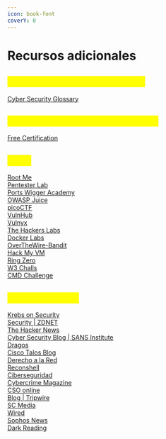 ```yaml
---
icon: book-font
coverY: 0
---
```


# Recursos adicionales

## <mark style="color:yellow;">DIccionario de Ciberseguridad</mark>

[Cyber Security Glossary](https://heimdalsecurity.com/glossary?utm_source=Cyber+Security+for+Beginners+Course\&utm_campaign=d2ac13b6f0-Lesson_4\&utm_medium=email\&utm_term=0_92bee2093e-d2ac13b6f0-198347309\&goal=0_92bee2093e-d2ac13b6f0-198347309#A)

## <mark style="color:yellow;">LIsta de Certificaciones Gratuitas</mark>

[Free Certification](https://github.com/cloudcommunity/Free-Certifications)

## <mark style="color:yellow;">CTFs</mark>

[Root Me](https://www.root-me.org/?lang=es)\
[Pentester Lab](https://pentesterlab.com/exercises)\
[Ports Wigger Academy](https://portswigger.net/web-security)\
[OWASP Juice ](https://owasp.org/www-project-juice-shop/)\
[picoCTF](https://www.picoctf.org/)\
[VulnHub](https://www.vulnhub.com/)\
[Vulnyx](https://vulnyx.com/)\
[The Hackers Labs](https://thehackerslabs.com/)\
[Docker Labs](https://dockerlabs.es/)\
[OverTheWire-Bandit](https://overthewire.org/wargames/)\
[Hack My VM](https://hackmyvm.eu/)\
[Ring Zero](https://ringzer0ctf.com/)\
[W3 Challs](https://w3challs.com/)\
[CMD Challenge](https://cmdchallenge.com/)

## <mark style="color:yellow;">Noticas InfoSec</mark>

[Krebs on Security](https://krebsonsecurity.com/)\
[Security | ZDNET](https://www.zdnet.com/topic/security/)\
[The Hacker News](https://thehackernews.com/)\
[Cyber Security Blog | SANS Institute](https://www.sans.org/blog/)\
[Dragos](https://www.dragos.com/resources/)\
[Cisco Talos Blog](https://blog.talosintelligence.com/)\
[Derecho a la Red](https://derechodelared.com/)\
[Reconshell](https://reconshell.com/)\
[Ciberseguridad](https://ciberseguridad.com/)\
[Cybercrime Magazine](https://cybersecurityventures.com/)\
[CSO online](https://www.csoonline.com/)\
[Blog | Tripwire](https://www.tripwire.com/state-of-security)\
[SC Media](https://www.scmagazine.com/)\
[Wired](https://www.wired.com/category/security/)\
[Sophos News](https://news.sophos.com/en-us/category/serious-security/)\
[Dark Reading](https://www.darkreading.com/)
